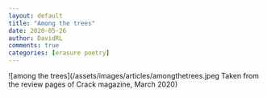 ```yaml
---
layout: default
title: "Among the trees"
date: 2020-05-26
author: DavidRL  
comments: true  
categories: [erasure poetry]  
---
```


![among the trees](/assets/images/articles/amongthetrees.jpeg
Taken from the review pages of Crack magazine, March 2020)
